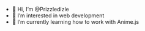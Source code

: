 - 👋 Hi, I’m @Prizzledizle
- 👀 I’m interested in web development
- 🌱 I’m currently learning how to work with Anime.js

<!---
Prizzledizle/Prizzledizle is a ✨ special ✨ repository because its `README.md` (this file) appears on your GitHub profile.
You can click the Preview link to take a look at your changes.
--->
